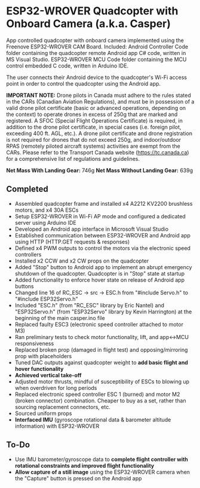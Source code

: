ESP32-WROVER Quadcopter with Onboard Camera (a.k.a. Casper)
==============================================================================================================================================================================

App controlled quadcopter with onboard camera implemented using the Freenove ESP32-WROVER CAM Board.
Included:
Android Controller Code folder containing the quadcopter remote Android app C# code, written in MS Visual Studio.
ESP32-WROVER MCU Code folder containing the MCU control embedded C code, written in Arduino IDE.

The user connects their Android device to the quadcopter's Wi-Fi access point in order to control the quadcopter using the Android app.

**IMPORTANT NOTE:** Drone pilots in Canada must adhere to the rules stated in the CARs (Canadian Aviation Regulations), and must be in possession of a valid drone pilot certificate (basic or advanced operations, depending on the context) to operate drones in excess of 250g that are marked and registered. A SFOC (Special Flight Operations Certificate) is required, in addition to the drone pilot certificate, in special cases (i.e. foreign pilot, exceeding 400 ft. AGL, etc.). A drone pilot certificate and drone registration is not required for drones that do not exceed 250g, and indoor/outdoor RPAS (remotely piloted aircraft systems) activities are exempt from the CARs. Please refer to the Transport Canada website (https://tc.canada.ca) for a comprehensive list of regulations and guidelines.

**Net Mass With Landing Gear:** 746g
**Net Mass Without Landing Gear:** 639g

Completed
------------------------------------------------------------------------------------------------------------------------------------------------------------------------------
- Assembled quadcopter frame and installed x4 A2212 KV2200 brushless motors, and x4 30A ESCs
- Setup ESP32-WROVER in Wi-Fi AP mode and configured a dedicated server using Arduino IDE
- Developed an Android app interface in Microsoft Visual Studio
- Established communication between ESP32-WROVER and Android app using HTTP (HTTP.GET requests & responses)
- Defined x4 PWM outputs to control the motors via the electronic speed controllers
- Installed x2 CCW and x2 CW props on the quadcopter
- Added "Stop" button to Android app to implement an abrupt emergency shutdown of the quadcopter. Quadcopter is in "Stop" state at startup
- Added functionality to enforce hover state on release of Android app buttons
- Changed line 16 of RC_ESC -> src -> ESC.h from "#include Servo.h" to "#include ESP32Servo.h"
- Included "ESC.h" (from "RC_ESC" library by Eric Nantel) and "ESP32Servo.h" (from "ESP32Servo" library by Kevin Harrington) at the beginning of the main casper.ino file
- Replaced faulty ESC3 (electronic speed controller attached to motor M3)
- Ran preliminary tests to check motor functionality, lift, and app<->MCU responsiveness
- Replaced broken prop (damaged in flight test) and opposing/mirroring prop with placeholders
- Tuned DAC outputs against quadcopter weight to **add basic flight and hover functionality**
- **Achieved vertical take-off**
- Adjusted motor thrusts, mindful of susceptibility of ESCs to blowing up when overdriven for long periods
- Replaced electronic speed controller ESC 1 (burned) and motor M2 (broken connector) combination. Cheaper to buy as a set, rather than sourcing replacement connectors, etc.
- Sourced uniform props
- **Interfaced IMU** (gyroscope rotational data & barometer altitude information) with ESP32-WROVER

To-Do
------------------------------------------------------------------------------------------------------------------------------------------------------------------------------
- Use IMU barometer/gyroscope data to **complete flight controller with rotational constraints and improved flight functionality**
- **Allow capture of a still image** using the ESP32-WROVER camera when the "Capture" button is pressed on the Android app
